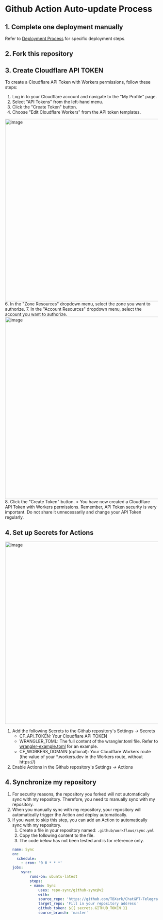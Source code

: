 # Github Action Auto-update Process

## 1. Complete one deployment manually
Refer to [Deployment Process](DEPLOY.md) for specific deployment steps.

## 2. Fork this repository


## 3. Create Cloudflare API TOKEN
To create a Cloudflare API Token with Workers permissions, follow these steps:

1. Log in to your Cloudflare account and navigate to the "My Profile" page.
2. Select "API Tokens" from the left-hand menu.
3. Click the "Create Token" button.
4. Choose "Edit Cloudflare Workers" from the API token templates.
<img width="600" alt="image" src="https://user-images.githubusercontent.com/9513891/223635764-54bf4418-3571-49e4-8c41-a4d331f3d791.png">
6. In the "Zone Resources" dropdown menu, select the zone you want to authorize.
7. In the "Account Resources" dropdown menu, select the account you want to authorize.
<img width="600" alt="image" src="https://user-images.githubusercontent.com/9513891/223635869-aabb8ca6-7933-4f48-920f-6579d29947a8.png">
8. Click the "Create Token" button.
> You have now created a Cloudflare API Token with Workers permissions. Remember, API Token security is very important. Do not share it unnecessarily and change your API Token regularly.

## 4. Set up Secrets for Actions
<img width="600" alt="image" src="https://user-images.githubusercontent.com/9513891/223635458-cd4dd1ef-6ff6-4b49-bcf5-f1224d6b62af.png">

1. Add the following Secrets to the Github repository's Settings -> Secrets
    - CF_API_TOKEN: Your Cloudflare API TOKEN
    - WRANGLER_TOML: The full content of the wrangler.toml file. Refer to [wrangler-example.toml](../wrangler-example.toml) for an example.
    - CF_WORKERS_DOMAIN (optional): Your Cloudflare Workers route (the value of your *.workers.dev in the Workers route, without https://)
2. Enable Actions in the Github repository's Settings -> Actions


## 4. Synchronize my repository
1. For security reasons, the repository you forked will not automatically sync with my repository. Therefore, you need to manually sync with my repository.
2. When you manually sync with my repository, your repository will automatically trigger the Action and deploy automatically.
3. If you want to skip this step, you can add an Action to automatically sync with my repository.
    1. Create a file in your repository named: `.github/workflows/sync.yml`
    2. Copy the following content to the file.
    3. The code below has not been tested and is for reference only.
    ```yml
    name: Sync
    on:
      schedule:
        - cron: '0 0 * * *'
    jobs:
        sync:
            runs-on: ubuntu-latest
            steps:
            - name: Sync
                uses: repo-sync/github-sync@v2
                with:
                source_repo: 'https://github.com/TBXark/ChatGPT-Telegram-Workers'
                target_repo: 'Fill in your repository address'
                github_token: ${{ secrets.GITHUB_TOKEN }} 
                source_branch: 'master'
  ```